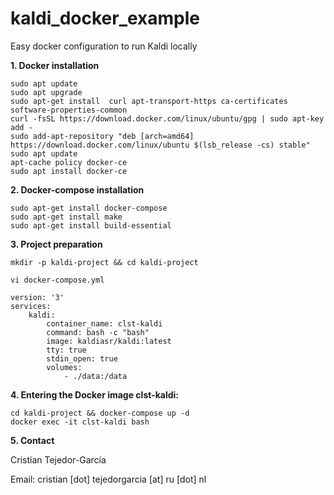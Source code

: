 # kaldi_docker_example
Easy docker configuration to run Kaldi locally

**1. Docker installation**

```
sudo apt update
sudo apt upgrade
sudo apt-get install  curl apt-transport-https ca-certificates software-properties-common
curl -fsSL https://download.docker.com/linux/ubuntu/gpg | sudo apt-key add -
sudo add-apt-repository "deb [arch=amd64] https://download.docker.com/linux/ubuntu $(lsb_release -cs) stable"
sudo apt update
apt-cache policy docker-ce
sudo apt install docker-ce
```

**2. Docker-compose installation**
```
sudo apt-get install docker-compose
sudo apt-get install make
sudo apt-get install build-essential
```

**3. Project preparation**
```
mkdir -p kaldi-project && cd kaldi-project
```

```
vi docker-compose.yml

version: '3'
services:
    kaldi:
        container_name: clst-kaldi
        command: bash -c "bash"
        image: kaldiasr/kaldi:latest
        tty: true
        stdin_open: true
        volumes:
            - ./data:/data
```

**4. Entering the Docker image clst-kaldi:**

```
cd kaldi-project && docker-compose up -d
docker exec -it clst-kaldi bash
```


**5. Contact**

Cristian Tejedor-García

Email: cristian [dot] tejedorgarcia [at] ru [dot] nl
